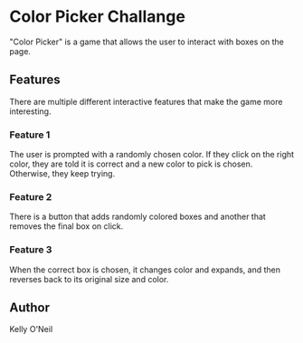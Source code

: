 # Color Picker Challange

"Color Picker" is a game that allows the user to interact with boxes on the page.

## Features

There are multiple different interactive features that make the game more interesting.

### Feature 1

The user is prompted with a randomly chosen color. If they click on the right color, they are told it is correct and a new color to pick is chosen. Otherwise, they keep trying.

### Feature 2

There is a button that adds randomly colored boxes and another that removes the final box on click.

### Feature 3 

When the correct box is chosen, it changes color and expands, and then reverses back to its original size and color.

## Author

Kelly O'Neil
